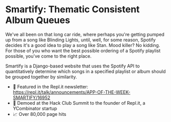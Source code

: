 # Smartify: Thematic Consistent Album Queues

We've all been on that long car ride, where perhaps you're getting pumped up from a song like Blinding Lights, until, well, for some reason, Spotify decides it's a good idea to play a song like Stan. Mood killer? No kidding. For those of you who want the best possible ordering of a Spotify playlist possible, you've come to the right place. 

Smartify is a Django-based website that uses the Spotify API to quantitatively determine which songs in a specified playlist or album should be grouped together by similarity.

- 📰 Featured in the Repl.it newsletter: https://repl.it/talk/announcements/APP-OF-THE-WEEK-SMARTIFY/16952
- 🎵 Demoed at the Hack Club Summit to the founder of Repl.it, a YCombinator startup
- 📈 Over 80,000 page hits